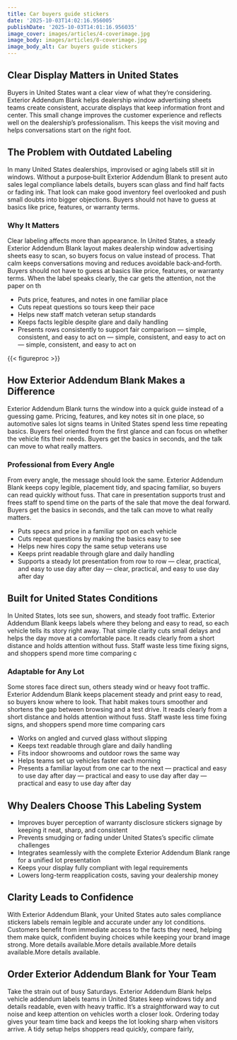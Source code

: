 ```yaml
---
title: Car buyers guide stickers
date: '2025-10-03T14:02:16.956005'
publishDate: '2025-10-03T14:01:16.956035'
image_cover: images/articles/4-coverimage.jpg
image_body: images/articles/8-coverimage.jpg
image_body_alt: Car buyers guide stickers
---
```



## Clear Display Matters in United States
Buyers in United States want a clear view of what they’re considering. Exterior Addendum Blank helps dealership window advertising sheets teams create consistent, accurate displays that keep information front and center. This small change improves the customer experience and reflects well on the dealership’s professionalism. This keeps the visit moving and helps conversations start on the right foot.

## The Problem with Outdated Labeling
In many United States dealerships, improvised or aging labels still sit in windows. Without a purpose‑built Exterior Addendum Blank to present auto sales legal compliance labels details, buyers scan glass and find half facts or fading ink. That look can make good inventory feel overlooked and push small doubts into bigger objections. Buyers should not have to guess at basics like price, features, or warranty terms.

### Why It Matters
Clear labeling affects more than appearance. In United States, a steady Exterior Addendum Blank layout makes dealership window advertising sheets easy to scan, so buyers focus on value instead of process. That calm keeps conversations moving and reduces avoidable back‑and‑forth. Buyers should not have to guess at basics like price, features, or warranty terms. When the label speaks clearly, the car gets the attention, not the paper on th

- Puts price, features, and notes in one familiar place
- Cuts repeat questions so tours keep their pace
- Helps new staff match veteran setup standards
- Keeps facts legible despite glare and daily handling
- Presents rows consistently to support fair comparison — simple, consistent, and easy to act on — simple, consistent, and easy to act on — simple, consistent, and easy to act on

{{< figureproc >}}

## How Exterior Addendum Blank Makes a Difference
Exterior Addendum Blank turns the window into a quick guide instead of a guessing game. Pricing, features, and key notes sit in one place, so automotive sales lot signs teams in United States spend less time repeating basics. Buyers feel oriented from the first glance and can focus on whether the vehicle fits their needs.  Buyers get the basics in seconds, and the talk can move to what really matters.

### Professional from Every Angle
From every angle, the message should look the same. Exterior Addendum Blank keeps copy legible, placement tidy, and spacing familiar, so buyers can read quickly without fuss. That care in presentation supports trust and frees staff to spend time on the parts of the sale that move the deal forward.  Buyers get the basics in seconds, and the talk can move to what really matters.

- Puts specs and price in a familiar spot on each vehicle
- Cuts repeat questions by making the basics easy to see
- Helps new hires copy the same setup veterans use
- Keeps print readable through glare and daily handling
- Supports a steady lot presentation from row to row — clear, practical, and easy to use day after day — clear, practical, and easy to use day after day

## Built for United States Conditions
In United States, lots see sun, showers, and steady foot traffic. Exterior Addendum Blank keeps labels where they belong and easy to read, so each vehicle tells its story right away. That simple clarity cuts small delays and helps the day move at a comfortable pace. It reads clearly from a short distance and holds attention without fuss. Staff waste less time fixing signs, and shoppers spend more time comparing c

### Adaptable for Any Lot
Some stores face direct sun, others steady wind or heavy foot traffic. Exterior Addendum Blank keeps placement steady and print easy to read, so buyers know where to look. That habit makes tours smoother and shortens the gap between browsing and a test drive. It reads clearly from a short distance and holds attention without fuss. Staff waste less time fixing signs, and shoppers spend more time comparing cars

- Works on angled and curved glass without slipping
- Keeps text readable through glare and daily handling
- Fits indoor showrooms and outdoor rows the same way
- Helps teams set up vehicles faster each morning
- Presents a familiar layout from one car to the next — practical and easy to use day after day — practical and easy to use day after day — practical and easy to use day after day

## Why Dealers Choose This Labeling System
- Improves buyer perception of warranty disclosure stickers signage by keeping it neat, sharp, and consistent
- Prevents smudging or fading under United States’s specific climate challenges
- Integrates seamlessly with the complete Exterior Addendum Blank range for a unified lot presentation
- Keeps your display fully compliant with legal requirements
- Lowers long-term reapplication costs, saving your dealership money

## Clarity Leads to Confidence
With Exterior Addendum Blank, your United States auto sales compliance stickers labels remain legible and accurate under any lot conditions. Customers benefit from immediate access to the facts they need, helping them make quick, confident buying choices while keeping your brand image strong. More details available.More details available.More details available.More details available.

## Order Exterior Addendum Blank for Your Team
Take the strain out of busy Saturdays. Exterior Addendum Blank helps vehicle addendum labels teams in United States keep windows tidy and details readable, even with heavy traffic. It’s a straightforward way to cut noise and keep attention on vehicles worth a closer look.  Ordering today gives your team time back and keeps the lot looking sharp when visitors arrive.  A tidy setup helps shoppers read quickly, compare fairly,
